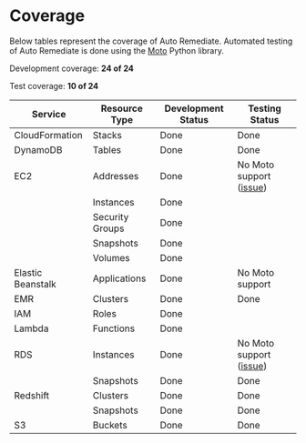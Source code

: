 # Coverage

Below tables represent the coverage of Auto Remediate. Automated testing of Auto Remediate is done using the [Moto](https://github.com/spulec/moto) Python library.

Development coverage: **24 of 24**

Test coverage: **10 of 24**

| Service           | Resource Type   | Development Status | Testing Status                                                        |
| ----------------- | --------------- | ------------------ | --------------------------------------------------------------------- |
| CloudFormation    | Stacks          | Done               | Done                                                                  |
| DynamoDB          | Tables          | Done               | Done                                                                  |
| EC2               | Addresses       | Done               | No Moto support ([issue](https://github.com/spulec/moto/issues/2221)) |
|                   | Instances       | Done               |                                                                       |
|                   | Security Groups | Done               |                                                                       |
|                   | Snapshots       | Done               |                                                                       |
|                   | Volumes         | Done               |                                                                       |
| Elastic Beanstalk | Applications    | Done               | No Moto support                                                       |
| EMR               | Clusters        | Done               | Done                                                                  |
| IAM               | Roles           | Done               |                                                                       |
| Lambda            | Functions       | Done               |                                                                       |
| RDS               | Instances       | Done               | No Moto support ([issue](https://github.com/spulec/moto/issues/2220)) |
|                   | Snapshots       | Done               | Done                                                                  |
| Redshift          | Clusters        | Done               | Done                                                                  |
|                   | Snapshots       | Done               | Done                                                                  |
| S3                | Buckets         | Done               | Done                                                                  |
